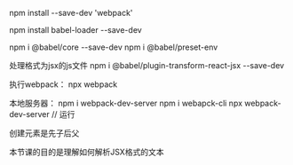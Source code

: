  npm install --save-dev 'webpack'

npm install babel-loader --save-dev

npm i @babel/core --save-dev
npm i @babel/preset-env

处理格式为jsx的js文件
npm i @babel/plugin-transform-react-jsx --save-dev

执行webpack：
npx webpack

本地服务器：
npm i webpack-dev-server
npm i webapck-cli
npx webpack-dev-server // 运行

创建元素是先子后父


本节课的目的是理解如何解析JSX格式的文本

